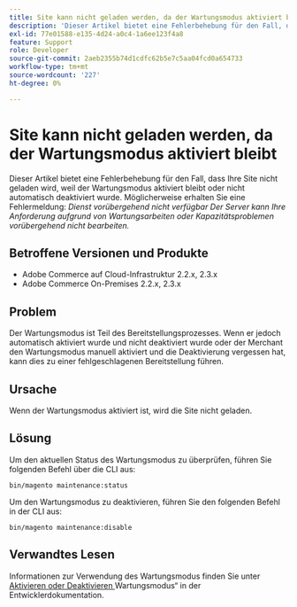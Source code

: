```yaml
---
title: Site kann nicht geladen werden, da der Wartungsmodus aktiviert bleibt
description: 'Dieser Artikel bietet eine Fehlerbehebung für den Fall, dass Ihre Site nicht geladen wird, weil der Wartungsmodus aktiviert bleibt oder nicht automatisch deaktiviert wurde. Möglicherweise erhalten Sie eine Fehlermeldung: *Der Service ist vorübergehend nicht verfügbar Der Server kann Ihre Anfrage aufgrund von Wartungsarbeiten oder Kapazitätsproblemen vorübergehend nicht bearbeiten.*'
exl-id: 77e01588-e135-4d24-a0c4-1a6ee123f4a8
feature: Support
role: Developer
source-git-commit: 2aeb2355b74d1cdfc62b5e7c5aa04fcd0a654733
workflow-type: tm+mt
source-wordcount: '227'
ht-degree: 0%

---
```


# Site kann nicht geladen werden, da der Wartungsmodus aktiviert bleibt

Dieser Artikel bietet eine Fehlerbehebung für den Fall, dass Ihre Site nicht geladen wird, weil der Wartungsmodus aktiviert bleibt oder nicht automatisch deaktiviert wurde. Möglicherweise erhalten Sie eine Fehlermeldung: *Dienst vorübergehend nicht verfügbar Der Server kann Ihre Anforderung aufgrund von Wartungsarbeiten oder Kapazitätsproblemen vorübergehend nicht bearbeiten.*

## Betroffene Versionen und Produkte

* Adobe Commerce auf Cloud-Infrastruktur 2.2.x, 2.3.x
* Adobe Commerce On-Premises 2.2.x, 2.3.x

## Problem

Der Wartungsmodus ist Teil des Bereitstellungsprozesses. Wenn er jedoch automatisch aktiviert wurde und nicht deaktiviert wurde oder der Merchant den Wartungsmodus manuell aktiviert und die Deaktivierung vergessen hat, kann dies zu einer fehlgeschlagenen Bereitstellung führen.

## Ursache

Wenn der Wartungsmodus aktiviert ist, wird die Site nicht geladen.

## Lösung

Um den aktuellen Status des Wartungsmodus zu überprüfen, führen Sie folgenden Befehl über die CLI aus:

```
bin/magento maintenance:status
```

Um den Wartungsmodus zu deaktivieren, führen Sie den folgenden Befehl in der CLI aus:

```
bin/magento maintenance:disable
```

## Verwandtes Lesen

Informationen zur Verwendung des Wartungsmodus finden Sie unter [Aktivieren oder Deaktivieren ](https://experienceleague.adobe.com/de/docs/commerce-operations/installation-guide/tutorials/maintenance-mode) Wartungsmodus“ in der Entwicklerdokumentation.
